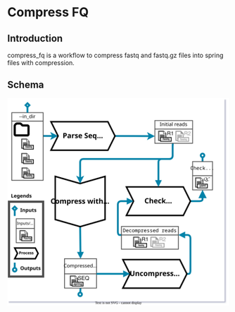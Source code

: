 # Compress FQ

## Introduction

compress_fq is a workflow to compress fastq and fastq.gz files into spring files with compression.

## Schema

![Schema not visible](./schema.drawio.svg)

